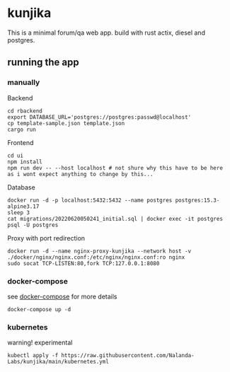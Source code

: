 # kunjika

This is a minimal forum/qa web app.
build with rust actix, diesel and postgres.

## running the app

### manually
Backend
```shell
cd rbackend
export DATABASE_URL='postgres://postgres:passwd@localhost'
cp template-sample.json template.json
cargo run
```

Frontend
```shell
cd ui
npm install
npm run dev -- --host localhost # not shure why this have to be here as i wont expect anything to change by this...
```

Database
```shell
docker run -d -p localhost:5432:5432 --name postgres postgres:15.3-alpine3.17
sleep 3
cat migrations/20220620050241_initial.sql | docker exec -it postgres psql -U postgres
```

Proxy with port redirection
```shell
docker run -d --name nginx-proxy-kunjika --network host -v ./docker/nginx/nginx.conf:/etc/nginx/nginx.conf:ro nginx
sudo socat TCP-LISTEN:80,fork TCP:127.0.0.1:8080
```

### docker-compose
see [docker-compose](docker-compose.yml) for more details
```shell
docker-compose up -d
```

### kubernetes
warning! experimental
```shell
kubectl apply -f https://raw.githubusercontent.com/Nalanda-Labs/kunjika/main/kubernetes.yml
```